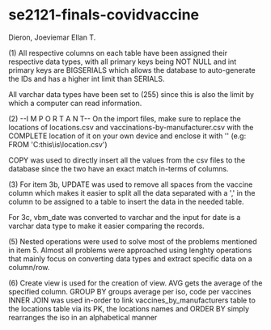 # se2121-finals-covidvaccine
Dieron, Joeviemar Ellan T.

(1)
All respective columns on each table have been assigned their respective data types,
with all primary keys being NOT NULL and int primary keys are BIGSERIALS which allows
the database to auto-generate the IDs and has a higher int limit than SERIALS.

All varchar data types have been set to (255) since this is also the limit by which
a computer can read information.

(2)
--I M P O R T A N T--
On the import files, make sure to replace the locations of locations.csv and vaccinations-by-manufacturer.csv
with the COMPLETE location of it on your own device and enclose it with '' (e.g: FROM 'C:this\is\location.csv')

COPY was used to directly insert all the values from the csv files to the database since
the two have an exact match in-terms of columns.

(3)
For item 3b, UPDATE was used to remove all spaces from the vaccine column which makes it easier
to split all the data separated with a ',' in the column to be assigned to a table to insert
the data in the needed table.

For 3c, vbm_date was converted to varchar and the input for date is a varchar data type to make it easier
comparing the records.

(5)
Nested operations were used to solve most of the problems mentioned in item 5. Almost all problems were approached
using lenghty operations that mainly focus on converting data types and extract specific data on a column/row.

(6)
Create view is used for the creation of view.
AVG gets the average of the specified column.
GROUP BY groups average per iso, code per vaccines 
INNER JOIN was used in-order to link vaccines_by_manufacturers table to the locations table via its PK, the locations names
and ORDER BY simply rearranges the iso in an alphabetical manner
